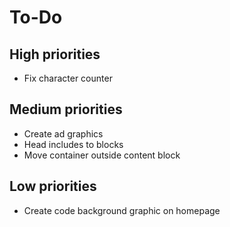 # To-Do

## High priorities

- Fix character counter

## Medium priorities

- Create ad graphics
- Head includes to blocks
- Move container outside content block

## Low priorities

- Create code background graphic on homepage

